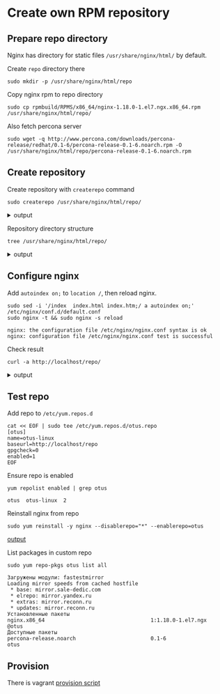 # Create own RPM repository

## Prepare repo directory

Nginx has directory for static files `/usr/share/nginx/html/` by default.

Create `repo` directory there
```shell
sudo mkdir -p /usr/share/nginx/html/repo
```

Copy nginx rpm to repo directory
```shell
sudo cp rpmbuild/RPMS/x86_64/nginx-1.18.0-1.el7.ngx.x86_64.rpm /usr/share/nginx/html/repo/
```

Also fetch percona server
```shell
sudo wget -q http://www.percona.com/downloads/percona-release/redhat/0.1-6/percona-release-0.1-6.noarch.rpm -O /usr/share/nginx/html/repo/percona-release-0.1-6.noarch.rpm
```

## Create repository

Create repository with `createrepo` command
```shell
sudo createrepo /usr/share/nginx/html/repo/
```
<details><summary>output</summary>
<p>

```log
Spawning worker 0 with 1 pkgs
Spawning worker 1 with 1 pkgs
Spawning worker 2 with 0 pkgs
Spawning worker 3 with 0 pkgs
Workers Finished
Saving Primary metadata
Saving file lists metadata
Saving other metadata
Generating sqlite DBs
Sqlite DBs complete
```
</p>
</details>

Repository directory structure
```shell
tree /usr/share/nginx/html/repo/
```
<details><summary>output</summary>
<p>

```log
/usr/share/nginx/html/repo/
├── nginx-1.18.0-1.el7.ngx.x86_64.rpm
├── percona-release-0.1-6.noarch.rpm
└── repodata
    ├── 3ee366b6d643c5bedcf1e17b10c455f1f4ce60938704bbf0c41720a89163ed59-filelists.sqlite.bz2
    ├── 5459dfa61666067f8da15de595281c7ddb2d67c85bf860e7f0ee741701ab056d-other.sqlite.bz2
    ├── 5c8f283c72eebc13f1dabdf430b4706a68fadf9d386dfbdcc9fbb6e2eb79b7d0-primary.xml.gz
    ├── 6524ce47a12c282b6ba132deb918183f5216cc57a51f4e193ae76c4680bbd982-primary.sqlite.bz2
    ├── a29d879599ccbf765631d406d9df19be7cf53eb241ce6e0e8da971be980112c2-filelists.xml.gz
    ├── d04190f2cd63fcaa9c37027d7d2d385778dc7aa146a4a26d18402517365c32a1-other.xml.gz
    └── repomd.xml

1 directory, 9 files
```
</p>
</details>

## Configure nginx

Add `autoindex on;` to `location /`, then reload nginx.
```shell
sudo sed -i '/index  index.html index.htm;/ a autoindex on;' /etc/nginx/conf.d/default.conf
sudo nginx -t && sudo nginx -s reload
```
```log
nginx: the configuration file /etc/nginx/nginx.conf syntax is ok
nginx: configuration file /etc/nginx/nginx.conf test is successful
```

Check result
```shell
curl -a http://localhost/repo/
```
<details><summary>output</summary>
<p>

```html
<html>
<head><title>Index of /repo/</title></head>
<body>
<h1>Index of /repo/</h1><hr><pre><a href="../">../</a>
<a href="repodata/">repodata/</a>                                          24-Jun-2020 10:29                   -
<a href="nginx-1.18.0-1.el7.ngx.x86_64.rpm">nginx-1.18.0-1.el7.ngx.x86_64.rpm</a>                  24-Jun-2020 10:22             2022124
<a href="percona-release-0.1-6.noarch.rpm">percona-release-0.1-6.noarch.rpm</a>                   13-Jun-2018 06:34               14520
</pre><hr></body>
</html>
```
</p>
</details>

## Test repo

Add repo to `/etc/yum.repos.d`
```shell
cat << EOF | sudo tee /etc/yum.repos.d/otus.repo
[otus]
name=otus-linux
baseurl=http://localhost/repo
gpgcheck=0
enabled=1
EOF
```

Ensure repo is enabled
```shell
yum repolist enabled | grep otus
```
```log
otus  otus-linux  2
```

Reinstall nginx from repo
```shell
sudo yum reinstall -y nginx --disablerepo="*" --enablerepo=otus
```
[output](./log/../logs/nginx-reinstall.log)

List packages in custom repo
```shell
sudo yum repo-pkgs otus list all
```
```log
Загружены модули: fastestmirror
Loading mirror speeds from cached hostfile
 * base: mirror.sale-dedic.com
 * elrepo: mirror.yandex.ru
 * extras: mirror.reconn.ru
 * updates: mirror.reconn.ru
Установленные пакеты
nginx.x86_64                                  1:1.18.0-1.el7.ngx                        @otus
Доступные пакеты
percona-release.noarch                        0.1-6                                     otus
```

## Provision

There is vagrant [provision script](./provision/2-repo.sh)
